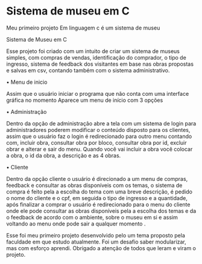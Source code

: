 # Sistema de museu em C
Meu primeiro projeto Em linguagem c é um sistema de museu 

Sistema de Museu em C

Esse projeto foi criado com um intuito de criar um sistema de museus simples, com compras de vendas, identificação do comprador, o tipo de ingresso, sistema de feedback dos visitantes em base nas obras propostas e salvas em csv, contando também com o sistema administrativo.

•	Menu de inicio

Assim que o usuário iniciar o programa que não conta com uma interface gráfica no momento
Aparece um menu de início com 3 opções 

•	Administração 

Dentro da opção de administração abre a tela com um sistema de login para administradores poderem modificar o conteúdo disposto para os clientes, assim que o usuário faz o login é redirecionado para outro menu contando com, incluir obra, consultar obra por bloco, consultar obra por id, excluir obrar e alterar e sair do menu.
Quando você vai incluir a obra você colocar a obra, o id da obra, a descrição e as 4 obras.

•	Cliente

Dentro da opção cliente o usuário é direcionado a um menu de compras, feedback e consultar as obras disponíveis com os temas, o sistema de compra é feito pela a escolha do tema com uma breve descrição, é pedido o nome do cliente e o cpf, em seguida o tipo de ingresso e a quantidade, após finalizar a comprar o usuário é redirecionado para o menu do cliente onde ele pode consultar as obras disponíveis pela a escolha dos temas e da o feedback de acordo com o ambiente, sobre o museu em si e assim voltando ao menu onde pode sair a qualquer momento .

Esse foi meu primeiro projeto desenvolvido pelo um tema proposto pela faculdade em que estudo atualmente.
Foi um desafio saber modularizar, mas com esforço aprendi.
Obrigado a atenção de todos que leram e viram o projeto.

